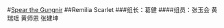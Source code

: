 #<a href="http://thwiki.cc/Spear_the_Gungnir">Spear the Gungnir</a>
##Remilia Scarlet
###组长：葛健
####组员：张玉会 黄瑞瑶 黄师恩 张建坤
